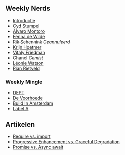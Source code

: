 ## Weekly Nerds
-   [Introductie](./Weekly-Nerds)
-   [Cyd Stumpel](./Cyd-Stumpel)
-   [Alvaro Montoro](./Alvaro-Montoro)
-   [Fenna de Wilde](./Fenna-de-Wilde)
-   <s>Rik Schennink</s> *Geannuleerd*
-   [Krijn Hoetmer](./Krijn-Hoetmer)
-   [Vitaly Friedman](./Vitaly-Friedman)
-   <s>Chanel</s> *Gemist*
-   [Léonie Watson](./Léonie-Watson)
-   [Rian Rietveld](./Rian-Rietveld)

### Weekly Mingle
-   [DEPT](./DEPT)
-   [De Voorhoede](./De-Voorhoede)
-   [Build In Amsterdam](./Build-In-Amsterdam)
-   [Label A](./Label-A)


## Artikelen
-   [Require vs. import](./Require-vs-import)
-   [Progressive Enhancement vs. Graceful Degradation](./PE-vs-GD)
-   [Promise vs. Async await](./promise-vs-async-await)

